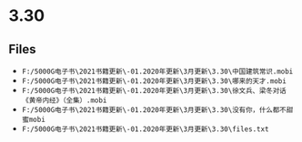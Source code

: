 # 3.30

## Files

- `F:/5000G电子书\2021书籍更新\-01.2020年更新\3月更新\3.30\中国建筑常识.mobi`
- `F:/5000G电子书\2021书籍更新\-01.2020年更新\3月更新\3.30\哪来的天才.mobi`
- `F:/5000G电子书\2021书籍更新\-01.2020年更新\3月更新\3.30\徐文兵、梁冬对话《黄帝内经》（全集）.mobi`
- `F:/5000G电子书\2021书籍更新\-01.2020年更新\3月更新\3.30\没有你，什么都不甜蜜mobi`
- `F:/5000G电子书\2021书籍更新\-01.2020年更新\3月更新\3.30\files.txt`
